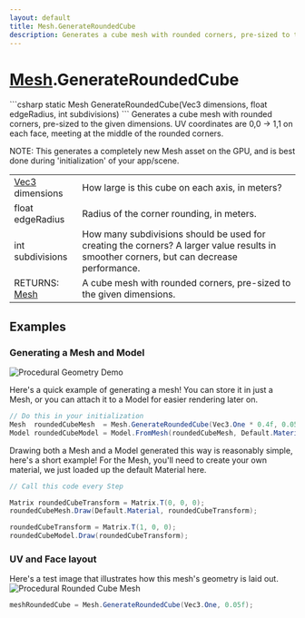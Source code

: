 ```yaml
---
layout: default
title: Mesh.GenerateRoundedCube
description: Generates a cube mesh with rounded corners, pre-sized to the given dimensions. UV coordinates are 0,0 -> 1,1 on each face, meeting at the middle of the rounded corners.  NOTE. This generates a completely new Mesh asset on the GPU, and is best done during 'initialization' of your app/scene.
---
```

# [Mesh]({{site.url}}/Pages/StereoKit/Mesh.html).GenerateRoundedCube

<div class='signature' markdown='1'>
```csharp
static Mesh GenerateRoundedCube(Vec3 dimensions, float edgeRadius, int subdivisions)
```
Generates a cube mesh with rounded corners, pre-sized to
the given dimensions. UV coordinates are 0,0 -> 1,1 on each face,
meeting at the middle of the rounded corners.

NOTE: This generates a completely new Mesh asset on the GPU, and
is best done during 'initialization' of your app/scene.
</div>

|  |  |
|--|--|
|[Vec3]({{site.url}}/Pages/StereoKit/Vec3.html) dimensions|How large is this cube on each axis, in             meters?|
|float edgeRadius|Radius of the corner rounding, in             meters.|
|int subdivisions|How many subdivisions should be used             for creating the corners?              A larger value results in smoother corners, but can decrease             performance.|
|RETURNS: [Mesh]({{site.url}}/Pages/StereoKit/Mesh.html)|A cube mesh with rounded corners, pre-sized to the given dimensions.|





## Examples

### Generating a Mesh and Model

![Procedural Geometry Demo]({{site.url}}/img/screenshots/ProceduralGeometry.jpg)

Here's a quick example of generating a mesh! You can store it in just a
Mesh, or you can attach it to a Model for easier rendering later on.
```csharp
// Do this in your initialization
Mesh  roundedCubeMesh  = Mesh.GenerateRoundedCube(Vec3.One * 0.4f, 0.05f);
Model roundedCubeModel = Model.FromMesh(roundedCubeMesh, Default.Material);
```
Drawing both a Mesh and a Model generated this way is reasonably simple,
here's a short example! For the Mesh, you'll need to create your own material,
we just loaded up the default Material here.
```csharp
// Call this code every Step

Matrix roundedCubeTransform = Matrix.T(0, 0, 0);
roundedCubeMesh.Draw(Default.Material, roundedCubeTransform);

roundedCubeTransform = Matrix.T(1, 0, 0);
roundedCubeModel.Draw(roundedCubeTransform);
```
### UV and Face layout
Here's a test image that illustrates how this mesh's geometry is
laid out.
![Procedural Rounded Cube Mesh]({{site.screen_url}}/ProcGeoRoundedCube.jpg)
```csharp
meshRoundedCube = Mesh.GenerateRoundedCube(Vec3.One, 0.05f);
```

